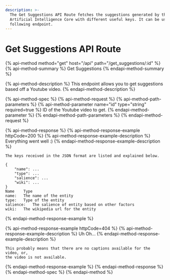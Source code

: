 ```yaml
---
description: >-
  The Get Suggestions API Route fetches the suggestions generated by the
  Artificial Intelligence Core with different useful keys. It can be used in the
  following endpoint.
---
```


# Get Suggestions API Route

{% api-method method="get" host="/api" path="/get\_suggestions/:id" %}
{% api-method-summary %}
Get Suggestions
{% endapi-method-summary %}

{% api-method-description %}
This endpoint allows you to get suggestions based off a Youtube video.
{% endapi-method-description %}

{% api-method-spec %}
{% api-method-request %}
{% api-method-path-parameters %}
{% api-method-parameter name="id" type="string" required=true %}
ID of the Youtube video to get.
{% endapi-method-parameter %}
{% endapi-method-path-parameters %}
{% endapi-method-request %}

{% api-method-response %}
{% api-method-response-example httpCode=200 %}
{% api-method-response-example-description %}
Everything went well :\)
{% endapi-method-response-example-description %}

```
The keys received in the JSON format are listed and explained below.

{
    "name": ...
    "type": ...
    "salience": ...
    "wiki": ...
}
Name	Type
name:	The name of the entity
type:	Type of the entity
salience:	The salience of entity based on other factors
wiki:	The wikipedia url for the entity
```
{% endapi-method-response-example %}

{% api-method-response-example httpCode=404 %}
{% api-method-response-example-description %}
Uh Oh...
{% endapi-method-response-example-description %}

```
This probably means that there are no captions available for the video, or, 
the video is not available.
```
{% endapi-method-response-example %}
{% endapi-method-response %}
{% endapi-method-spec %}
{% endapi-method %}



